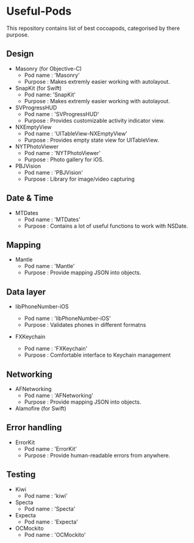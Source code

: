# Useful-Pods
This repository contains list of best cocoapods, categorised by there purpose.

## Design

* Masonry (for Objective-C)
  * Pod name : 'Masonry'
  * Purpose : Makes extremly easier working with autolayout.
* SnapKit (for Swift)
  * Pod name: 'SnapKit'  
  * Purpose : Makes extremly easier working with autolayout.
* SVProgressHUD
  * Pod name : 'SVProgressHUD'
  * Purpose : Provides customizable activity indicator view.
* NXEmptyView
  * Pod name : 'UITableView-NXEmptyView'
  * Purpose : Provides empty state view for UITableView.
* NYTPhotoViewer
  * Pod name : 'NYTPhotoViewer'
  * Purpose : Photo gallery for iOS.
* PBJVision
  * Pod name : 'PBJVision'
  * Purpose : Library for image/video capturing
  

## Date & Time

* MTDates
  * Pod name : 'MTDates'
  * Purpose : Contains a lot of useful functions to work with NSDate.

## Mapping

* Mantle
  * Pod name : 'Mantle'
  * Purpose : Provide mapping JSON into objects.

## Data layer

* libPhoneNumber-iOS
  * Pod name : 'libPhoneNumber-iOS'
  * Purpose : Validates phones in different formatns
  
* FXKeychain
  * Pod name : 'FXKeychain'
  * Purpose : Comfortable interface to Keychain management

## Networking 

* AFNetworking
  * Pod name : 'AFNetworking'
  * Purpose : Provide mapping JSON into objects.
* Alamofire (for Swift)

## Error handling

* ErrorKit
  * Pod name : 'ErrorKit'
  * Purpose : Provide human-readable errors from anywhere.

## Testing

* Kiwi
  * Pod name : 'kiwi'
* Specta
  * Pod name : 'Specta'
* Expecta
  * Pod name : 'Expecta'
* OCMockito
  * Pod name : 'OCMockito'


